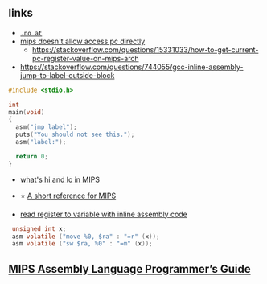 ## links
- [`.no at`](https://stackoverflow.com/questions/7911964/is-set-noat-unsupported-for-mips-assembly)
- [mips doesn't allow access pc directly](https://stackoverflow.com/questions/54830168/mips-assembler-can-we-initialize-the-program-counter-on-our-own)
    - https://stackoverflow.com/questions/15331033/how-to-get-current-pc-register-value-on-mips-arch 
- https://stackoverflow.com/questions/744055/gcc-inline-assembly-jump-to-label-outside-block
```c
#include <stdio.h>

int
main(void)
{
  asm("jmp label");
  puts("You should not see this.");
  asm("label:");

  return 0;
}
```
- [what's hi and lo in MIPS](https://stackoverflow.com/questions/2320196/in-mips-what-are-hi-and-lo)

- :star: [A short reference for MIPS](http://www.sci.tamucc.edu/~sking/Courses/Compilers/Assignments/MIPS.html)
- [read register to variable with inline assembly code](https://stackoverflow.com/questions/7944071/read-mips-cpu-register-using-asm-instruction)
```c
 unsigned int x;
 asm volatile ("move %0, $ra" : "=r" (x));
 asm volatile ("sw $ra, %0" : "=m" (x));
```
## [MIPS Assembly Language Programmer’s Guide](http://vbrunell.github.io/docs/MIPS%20Programming%20Guide.pdf)
